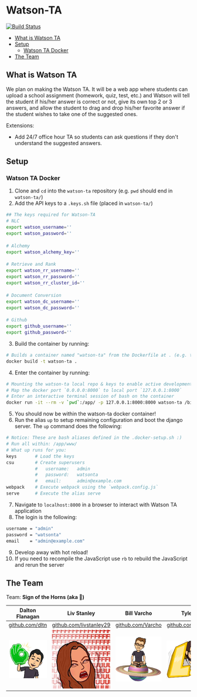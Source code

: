 # Watson-TA
[![Build Status](https://travis-ci.org/signofthehorns/watson-ta.svg?branch=master)](https://travis-ci.org/signofthehorns/watson-ta)

<!-- TOC depthFrom:2 -->

- [What is Watson TA](#what-is-watson-ta)
- [Setup](#setup)
    - [Watson TA Docker](#watson-ta-docker)
- [The Team](#the-team)

<!-- /TOC -->

## What is Watson TA

We plan on making the Watson TA. It will be a web app where students can upload a school assignment (homework, quiz, test, etc.) and Watson will tell the student if his/her answer is correct or not, give its own top 2 or 3 answers, and allow the student to drag and drop his/her favorite answer if the student wishes to take one of the suggested ones.

Extensions:
- Add 24/7 office hour TA so students can ask questions if they don't understand the suggested answers.

## Setup

### Watson TA Docker

1. Clone and `cd` into the `watson-ta` repository (e.g. `pwd` should end in `watson-ta/`)
2. Add the API keys to a `.keys.sh` file (placed in `watson-ta/`)

```BASH
## The keys required for Watson-TA
# NLC
export watson_username=''
export watson_password=''

# Alchemy
export watson_alchemy_key=''

# Retrieve and Rank
export watson_rr_username=''
export watson_rr_password=''
export watson_rr_cluster_id=''

# Document Conversion
export watson_dc_username=''
export watson_dc_password=''

# Github
export github_username=''
export github_password=''
```

3. Build the container by running:

```BASH
# Builds a container named "watson-ta" from the Dockerfile at . (e.g. the current directory)
docker build -t watson-ta .
```

4. Enter the container by running:

```BASH
# Mounting the watson-ta local repo & keys to enable active development
# Map the docker port `0.0.0.0:8000` to local port `127.0.0.1:8000`
# Enter an interactive terminal session of bash on the container
docker run -it --rm -v `pwd`:/app/ -p 127.0.0.1:8000:8000 watson-ta /bin/bash
```

5. You should now be within the watson-ta docker container!
6. Run the alias `up` to setup remaining configuration and boot the django server. The `up` command does the following:

```BASH
# Notice: These are bash aliases defined in the .docker-setup.sh :)
# Run all within: /app/www/
# What up runs for you:
keys       # Load the keys
csu        # Create superusers
           #   username:   admin
           #   password:   watsonta
           #   email:      admin@example.com
webpack    # Execute webpack using the `webpack.config.js`
serve      # Execute the alias serve
```

7. Navigate to `localhost:8000` in a browser to interact with Watson TA application
8. The login is the following:

```BASH
username = "admin"
password = "watsonta"
email    = "admin@example.com"
```

9. Develop away with hot reload!
10. If you need to recompile the JavaScript use `rb` to rebuild the JavaScript and rerun the server

## The Team

Team: **Sign of the Horns (aka 🤘)**

Dalton Flanagan | Liv Stanley | Bill Varcho | Tyler Zeller | David Soller
---             | ---         | ---         | ---          | ---
[github.com/dltn](https://github.com/dltn) | [github.com/livstanley29](https://github.com/livstanley29) | [github.com/Varcho](https://github.com/Varcho) | [github.com/tylermzeller](https://github.com/tylermzeller) | [github.com/3ygun](https://github.com/3ygun)
![Dalton](images/dalton.jpg) | ![Leb](images/leb.jpg) | ![Bill](images/bill.png) | ![Tyler...](images/tyler.png) | ![David](images/david.png)
